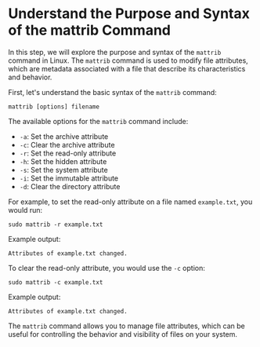 # Understand the Purpose and Syntax of the mattrib Command

In this step, we will explore the purpose and syntax of the `mattrib` command in Linux. The `mattrib` command is used to modify file attributes, which are metadata associated with a file that describe its characteristics and behavior.

First, let's understand the basic syntax of the `mattrib` command:

```
mattrib [options] filename
```

The available options for the `mattrib` command include:

- `-a`: Set the archive attribute
- `-c`: Clear the archive attribute
- `-r`: Set the read-only attribute
- `-h`: Set the hidden attribute
- `-s`: Set the system attribute
- `-i`: Set the immutable attribute
- `-d`: Clear the directory attribute

For example, to set the read-only attribute on a file named `example.txt`, you would run:

```
sudo mattrib -r example.txt
```

Example output:

```
Attributes of example.txt changed.
```

To clear the read-only attribute, you would use the `-c` option:

```
sudo mattrib -c example.txt
```

Example output:

```
Attributes of example.txt changed.
```

The `mattrib` command allows you to manage file attributes, which can be useful for controlling the behavior and visibility of files on your system.
